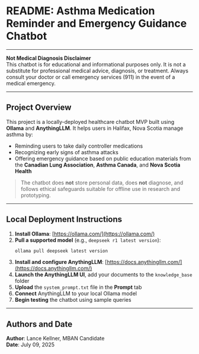 # README: Asthma Medication Reminder and Emergency Guidance Chatbot

---

**Not Medical Diagnosis Disclaimer**  
This chatbot is for educational and informational purposes only. It is not a substitute for professional medical advice, diagnosis, or treatment. Always consult your doctor or call emergency services (911) in the event of a medical emergency.

---

## Project Overview

This project is a locally-deployed healthcare chatbot MVP built using **Ollama** and **AnythingLLM**. It helps users in Halifax, Nova Scotia manage asthma by:

- Reminding users to take daily controller medications  
- Recognizing early signs of asthma attacks  
- Offering emergency guidance based on public education materials from the **Canadian Lung Association**, **Asthma Canada**, and **Nova Scotia Health**

> The chatbot does **not** store personal data, does **not** diagnose, and follows ethical safeguards suitable for offline use in research and prototyping.

---

## Local Deployment Instructions

1. **Install Ollama**: [https://ollama.com/](https://ollama.com/)
2. **Pull a supported model** (e.g., `deepseek r1 latest version`):  
   ```bash
   ollama pull deepseek latest version
   ```
3. **Install and configure AnythingLLM**: [https://docs.anythingllm.com/](https://docs.anythingllm.com/)
4. **Launch the AnythingLLM UI**, add your documents to the `knowledge_base` folder
5. **Upload** the `system_prompt.txt` file in the **Prompt** tab
6. **Connect** AnythingLLM to your local Ollama model
7. **Begin testing** the chatbot using sample queries

---

## Authors and Date

**Author**: Lance Kellner, MBAN Candidate  
**Date**: July 09, 2025  

